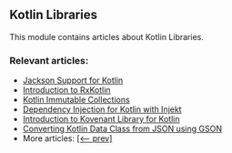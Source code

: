 ## Kotlin Libraries

This module contains articles about Kotlin Libraries.

### Relevant articles:

- [Jackson Support for Kotlin](https://www.baeldung.com/kotlin/jackson-kotlin)
- [Introduction to RxKotlin](https://www.baeldung.com/kotlin/rxkotlin)
- [Kotlin Immutable Collections](https://www.baeldung.com/kotlin/kotlin-immutable-collections)
- [Dependency Injection for Kotlin with Injekt](https://www.baeldung.com/kotlin/kotlin-dependency-injection-with-injekt)
- [Introduction to Kovenant Library for Kotlin](https://www.baeldung.com/kotlin/kovenant)
- [Converting Kotlin Data Class from JSON using GSON](https://www.baeldung.com/kotlin/json-convert-data-class)
- More articles: [[<-- prev]](/kotlin-libraries)

